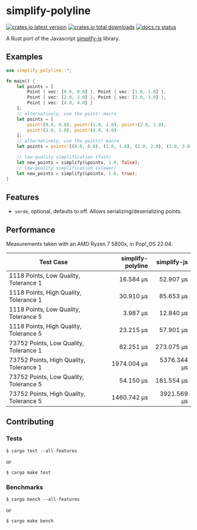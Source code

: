 # simplify-polyline

[![crates.io latest version](https://img.shields.io/crates/v/simplify-polyline?style=flat-square)](https://crates.io/crates/simplify-polyline) [![crates.io total downloads](https://img.shields.io/crates/d/simplify-polyline?style=flat-square)](https://crates.io/crates/simplify-polyline) [![docs.rs status](https://img.shields.io/docsrs/simplify-polyline?style=flat-square)](https://docs.rs/simplify-polyline/latest/)

A Rust port of the Javascript [simplify-js](https://github.com/mourner/simplify-js) library.

## Examples

```rust
use simplify_polyline::*;

fn main() {
    let points = [
        Point { vec: [0.0, 0.0] }, Point { vec: [1.0, 1.0] },
        Point { vec: [2.0, 2.0] }, Point { vec: [3.0, 3.0] },
        Point { vec: [4.0, 4.0] }
    ];
    // alternatively, use the point! macro
    let points = [
        point!(0.0, 0.0), point!(1.0, 1.0), point!(2.0, 2.0),
        point!(3.0, 3.0), point!(4.0, 4.0)
    ];
    // alternatively, use the points! macro
    let points = points![(0.0, 0.0), (1.0, 1.0), (2.0, 2.0), (3.0, 3.0), (4.0, 4.0)];

    // low-quality simplification (fast)
    let new_points = simplify(&points, 1.0, false);
    // low-quality simplification (slower)
    let new_points = simplify(&points, 1.0, true);
}
```

## Features

- `serde`, optional, defaults to off. Allows serializing/deserializing points.

## Performance

Measurements taken with an AMD Ryzen 7 5800x, in Pop!\_OS 22.04.

| Test Case                               | simplify-polyline | simplify-js |
| --------------------------------------- | ----------------: | ----------: |
| 1118 Points, Low Quality, Tolerance 1   |         16.584 μs |   52.907 μs |
| 1118 Points, High Quality, Tolerance 1  |         30.910 μs |   85.653 μs |
| 1118 Points, Low Quality, Tolerance 5   |          3.987 μs |   12.840 μs |
| 1118 Points, High Quality, Tolerance 5  |         23.215 μs |   57.901 μs |
| 73752 Points, Low Quality, Tolerance 1  |         82.251 μs |  273.075 μs |
| 73752 Points, High Quality, Tolerance 1 |       1974.004 μs | 5376.344 μs |
| 73752 Points, Low Quality, Tolerance 5  |         54.150 μs |  181.554 μs |
| 73752 Points, High Quality, Tolerance 5 |       1460.742 μs | 3921.569 μs |

## Contributing

### Tests

```shell
$ cargo test --all-features
```

or

```shell
$ cargo make test
```

### Benchmarks

```shell
$ cargo bench --all-features
```

or

```shell
$ cargo make bench
```
